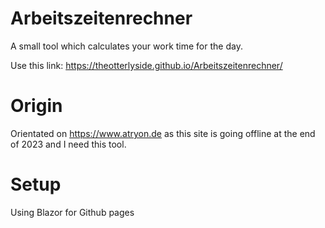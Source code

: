 # Arbeitszeitenrechner

A small tool which calculates your work time for the day.

Use this link: https://theotterlyside.github.io/Arbeitszeitenrechner/

# Origin

Orientated on https://www.atryon.de as this site is going offline at the end of 2023 and I need this tool.

# Setup 
Using Blazor for Github pages
